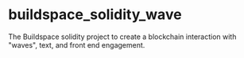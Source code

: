 # buildspace_solidity_wave

The Buildspace solidity project to create a blockchain interaction with "waves", text, and front end engagement. 
